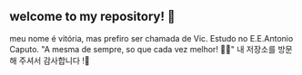 ## welcome to my repository! 💖
meu nome é vitória, mas prefiro ser chamada de Vic.
Estudo no E.E.Antonio Caputo.
"A mesma de sempre, so que cada vez melhor! 🥇🍀"
내 저장소를 방문해 주셔서 감사합니다 !💖
